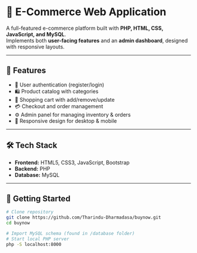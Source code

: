 # 🛒 E-Commerce Web Application

A full-featured e-commerce platform built with **PHP, HTML, CSS, JavaScript, and MySQL**.  
Implements both **user-facing features** and an **admin dashboard**, designed with responsive layouts.

---

## 📌 Features
- 🔑 User authentication (register/login)
- 🛍️ Product catalog with categories
- 🛒 Shopping cart with add/remove/update
- 💳 Checkout and order management
- ⚙️ Admin panel for managing inventory & orders
- 📱 Responsive design for desktop & mobile

---

## 🛠 Tech Stack
- **Frontend:** HTML5, CSS3, JavaScript, Bootstrap
- **Backend:** PHP
- **Database:** MySQL

---

## 🚀 Getting Started
```bash
# Clone repository
git clone https://github.com/Tharindu-Dharmadasa/buynow.git
cd buynow

# Import MySQL schema (found in /database folder)
# Start local PHP server
php -S localhost:8000
